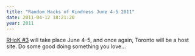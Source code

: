 ```yaml
---
title: "Random Hacks of Kindness June 4-5 2011"
date: 2011-04-12 18:21:20
year: 2011
---
```

<a href="http://www.rhok.org/2011/04/rhok-3-on-june-4th-and-5th/">RHoK #3</a> will take place June 4-5, and once again, Toronto will be a host site. Do some good doing something you love…
